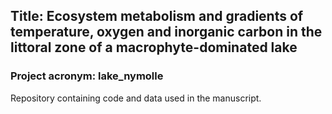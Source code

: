 ## Title: Ecosystem metabolism and gradients of temperature, oxygen and inorganic carbon in the littoral zone of a macrophyte-dominated lake
### Project acronym: lake_nymolle

Repository containing code and data used in the manuscript. 
